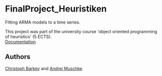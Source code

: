 # FinalProject_Heuristiken
Fitting ARMA models to a time series.

This project was part of the university course 'object oriented programming of heuristics' (5 ECTS).\
[Documentation](https://drive.google.com/file/d/1bvWfVRqrnhQ83Od6aWTtIy44sCAeCZBH/view?usp=sharing)

## Authors
[Christoph Barkey](https://github.com/ChristophBarkey) and 
[Andrej Muschke](https://github.com/IandrejI)
